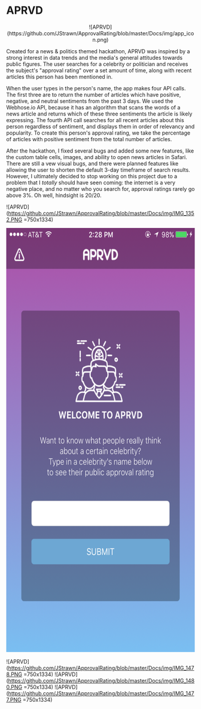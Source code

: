 # APRVD

<center>![APRVD](https://github.com/JStrawn/ApprovalRating/blob/master/Docs/img/app_icon.png)</center>

Created for a news & politics themed hackathon, APRVD was inspired by a strong interest in data trends and the media's general attitudes towards public figures. The user searches for a celebrity or politician and receives the subject's "approval rating" over a set amount of time, along with recent articles this person has been mentioned in. 

When the user types in the person's name, the app makes four API calls. The first three are to return the number of articles which have positive, negative, and neutral sentiments from the past 3 days. We used the Webhose.io API, because it has an algorithm that scans the words of a news article and returns which of these three sentiments the article is likely expressing. The fourth API call searches for all recent articles about this person regardless of sentiment, and displays them in order of relevancy and popularity. To create this person's approval rating, we take the percentage of articles with positive sentiment from the total number of articles.

After the hackathon, I fixed several bugs and added some new features, like the custom table cells, images, and ability to open news articles in Safari. There are still a vew visual bugs, and there were planned features like allowing the user to shorten the default 3-day timeframe of search results. However, I ultimately decided to stop working on this project due to a problem that I *totally* should have seen coming: the internet is a very negative place, and no matter who you search for, approval ratings rarely go above 3%. Oh well, hindsight is 20/20.

![APRVD](https://github.com/JStrawn/ApprovalRating/blob/master/Docs/img/IMG_1352.PNG =750x1334)

<img src="https://github.com/JStrawn/ApprovalRating/blob/master/Docs/img/IMG_1352.PNG " height="1134" width="750">

![APRVD](https://github.com/JStrawn/ApprovalRating/blob/master/Docs/img/IMG_1478.PNG =750x1334)
![APRVD](https://github.com/JStrawn/ApprovalRating/blob/master/Docs/img/IMG_1480.PNG =750x1334)
![APRVD](https://github.com/JStrawn/ApprovalRating/blob/master/Docs/img/IMG_1477.PNG =750x1334)
